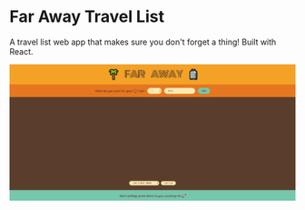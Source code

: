 # Far Away Travel List

A travel list web app that makes sure you don't forget a thing!
Built with React.

![Screenshot](./public/screenshot.png)
